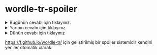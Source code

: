 # wordle-tr-spoiler

<details>
  <summary>Bugünün cevabı için tıklayınız.</summary>
  <br>
    <b> dövme </b>
</details>

<details>
  <summary>Yarının cevabı için tıklayınız</summary>
  <br>
   <b> hokey </b>
</details>

<details>
  <summary>Dünün cevabı için tıklayınız </summary>
  <br>
  <b> kepme </b>
</details>

https://f.github.io/wordle-tr/ için geliştirilmiş bir spoiler sistemidir kendini yeniler otomatik olarak.

